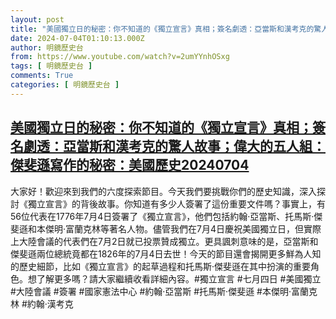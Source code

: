 ```yaml
---
layout: post
title: "美國獨立日的秘密：你不知道的《獨立宣言》真相；簽名劇透：亞當斯和漢考克的驚人故事；偉大的五人組：傑斐遜寫作的秘密：美國歷史20240704"
date: 2024-07-04T01:10:13.000Z
author: 明鏡歷史台
from: https://www.youtube.com/watch?v=2umYYnhOSxg
tags: [ 明鏡歷史台 ]
comments: True
categories: [ 明鏡歷史台 ]
---
```

<!--1720055413000-->
[美國獨立日的秘密：你不知道的《獨立宣言》真相；簽名劇透：亞當斯和漢考克的驚人故事；偉大的五人組：傑斐遜寫作的秘密：美國歷史20240704](https://www.youtube.com/watch?v=2umYYnhOSxg)
------

<div>
大家好！歡迎來到我們的六度探索節目。今天我們要挑戰你們的歷史知識，深入探討《獨立宣言》的背後故事。你知道有多少人簽署了這份重要文件嗎？事實上，有56位代表在1776年7月4日簽署了《獨立宣言》，他們包括約翰·亞當斯、托馬斯·傑斐遜和本傑明·富蘭克林等著名人物。儘管我們在7月4日慶祝美國獨立日，但實際上大陸會議的代表們在7月2日就已投票贊成獨立。更具諷刺意味的是，亞當斯和傑斐遜兩位總統竟都在1826年的7月4日去世！今天的節目還會揭開更多鮮為人知的歷史細節，比如《獨立宣言》的起草過程和托馬斯·傑斐遜在其中扮演的重要角色。想了解更多嗎？請大家繼續收看詳細內容。#獨立宣言 #七月四日 #美國獨立 #大陸會議 #簽署 #國家憲法中心 #約翰·亞當斯 #托馬斯·傑斐遜 #本傑明·富蘭克林 #約翰·漢考克
</div>
